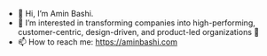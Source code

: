 - 👋 Hi, I’m Amin Bashi.
- 👀 I’m interested in transforming companies into high-performing, customer-centric, design-driven, and product-led organizations 🚀 
- 📫 How to reach me: https://aminbashi.com

<!---
Amin15/Amin15 is a ✨ special ✨ repository because its `README.md` (this file) appears on your GitHub profile.
You can click the Preview link to take a look at your changes.
--->
